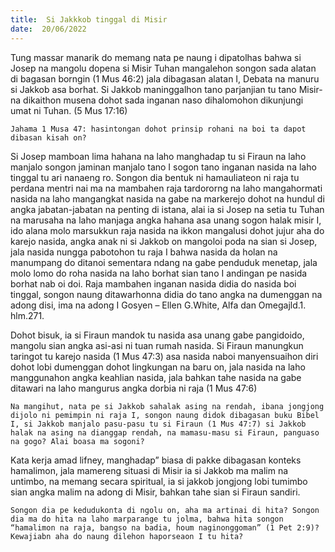 ```yaml
---
title:  Si Jakkkob tinggal di Misir
date:  20/06/2022
---
```


Tung massar manarik do memang nata pe naung i dipatolhas bahwa si Josep na mangolu dopena si Misir Tuhan mangalehon songon sada alatan di bagasan borngin (1 Mus 46:2) jala dibagasan alatan I, Debata na manuru si Jakkob asa borhat. Si Jakkob maninggalhon tano parjanjian tu tano Misir- na dikaithon musena dohot sada inganan naso dihalomohon dikunjungi umat ni Tuhan. (5 Mus 17:16)

`Jahama 1 Musa 47: hasintongan dohot prinsip rohani na boi ta dapot dibasan kisah on?`

Si Josep mamboan lima hahana na laho manghadap tu si Firaun na laho manjalo songon jaminan manjalo tano I sogon tano inganan nasida na laho tinggal tu ari nanaeng ro. Songon dia bentuk ni hamauliateon ni raja tu perdana mentri nai ma na mambahen raja tardororng na laho mangahormati nasida na laho mangangkat nasida na gabe na markerejo dohot na hundul di angka jabatan-jabatan na penting di istana, alai ia si Josep na setia tu Tuhan na marusaha na laho manjaga angka hahana asa unang sogon halak misir I, ido alana molo marsukkun raja nasida na ikkon mangalusi dohot jujur aha do karejo nasida, angka anak ni si Jakkob on  mangoloi poda na sian si Josep, jala nasida nungga pabotohon tu raja I bahwa nasida da holan na manumpang do ditanoi sementara ndang na gabe penduduk menetap, jala molo lomo do roha nasida na laho borhat sian tano I andingan pe nasida borhat nab oi doi. Raja mambahen inganan nasida didia do nasida boi tinggal, songon naung ditawarhonna didia do tano angka na dumenggan na adong disi, ima na adong I Gosyen – Ellen G.White, Alfa dan Omegajld.1. hlm.271.

Dohot bisuk, ia si Firaun mandok tu nasida asa unang gabe pangidoido, mangolu sian angka asi-asi ni tuan rumah nasida. Si Firaun manungkun taringot tu karejo nasida (1 Mus 47:3) asa nasida naboi manyensuaihon diri dohot lobi dumenggan dohot lingkungan na baru on, jala nasida na laho manggunahon angka keahlian nasida, jala bahkan tahe nasida na gabe ditawari na laho mangurus angka dorbia ni raja (1 Mus 47:6)

`Na mangihut, nata pe si Jakkob sahalak asing na rendah, ibana jongjong dijolo ni pemimpin ni raja I, songon naung didok dibagasan buku Bibel I, si Jakkob manjalo pasu-pasu tu si Firaun (1 Mus 47:7) si Jakkob halak na asing na dianggap rendah, na mamasu-masu si Firaun, panguaso na gogo? Alai boasa ma sogoni?`

Kata kerja amad lifney, manghadap” biasa di pakke dibagasan konteks hamalimon, jala mamereng situasi di Misir ia si Jakkob ma malim na untimbo, na memang secara spiritual, ia si jakkob jongjong lobi tumimbo sian angka malim na adong di Misir, bahkan tahe sian si Firaun sandiri.

`Songon dia pe kedudukonta di ngolu on, aha ma artinai di hita? Songon dia ma do hita na laho marparange tu jolma, bahwa hita songon “hamalimon na raja, bangso na badia, houm naginonggoman” (1 Pet 2:9)? Kewajiabn aha do naung dilehon haporseaon I tu hita?`